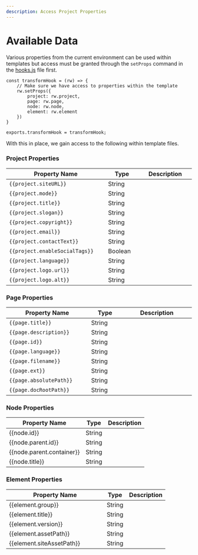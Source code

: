 ```yaml
---
description: Access Project Properties
---
```


# Available Data

Various properties from the current environment can be used within templates but access must be granted through the `setProps` command in the [hooks.js](broken-reference) file first.

```
const transformHook = (rw) => {    
    // Make sure we have access to properties within the template
    rw.setProps({
        project: rw.project,
        page: rw.page,
        node: rw.node,
        element: rw.element
    })
}

exports.transformHook = transformHook;
```

With this in place, we gain access to the following within template files.

### Project Properties

<table><thead><tr><th width="346">Property Name</th><th width="127">Type</th><th width="278">Description</th></tr></thead><tbody><tr><td><code>{{project.siteURL}}</code></td><td>String</td><td></td></tr><tr><td><code>{{project.mode}}</code></td><td>String</td><td></td></tr><tr><td><code>{{project.title}}</code></td><td>String</td><td></td></tr><tr><td><code>{{project.slogan}}</code></td><td>String</td><td></td></tr><tr><td><code>{{project.copyright}}</code></td><td>String</td><td></td></tr><tr><td><code>{{project.email}}</code></td><td>String</td><td></td></tr><tr><td><code>{{project.contactText}}</code></td><td>String</td><td></td></tr><tr><td><code>{{project.enableSocialTags}}</code></td><td>Boolean</td><td></td></tr><tr><td><code>{{project.language}}</code></td><td>String</td><td></td></tr><tr><td><code>{{project.logo.url}}</code></td><td>String</td><td></td></tr><tr><td><code>{{project.logo.alt}}</code></td><td>String</td><td></td></tr></tbody></table>

### Page Properties

<table><thead><tr><th width="275">Property Name</th><th width="135">Type</th><th width="338">Description</th></tr></thead><tbody><tr><td><code>{{page.title}}</code></td><td>String</td><td></td></tr><tr><td><code>{{page.description}}</code></td><td>String</td><td></td></tr><tr><td><code>{{page.id}}</code></td><td>String</td><td></td></tr><tr><td><code>{{page.language}}</code></td><td>String</td><td></td></tr><tr><td><code>{{page.filename}}</code></td><td>String</td><td></td></tr><tr><td><code>{{page.ext}}</code></td><td>String</td><td></td></tr><tr><td><code>{{page.absolutePath}}</code></td><td>String</td><td></td></tr><tr><td><code>{{page.docRootPath}}</code></td><td>String</td><td></td></tr></tbody></table>

### Node Properties

| Property Name               | Type   | Description |
| --------------------------- | ------ | ----------- |
| \{{node.id\}}               | String |             |
| \{{node.parent.id\}}        | String |             |
| \{{node.parent.container\}} | String |             |
| \{{node.title\}}            | String |             |

### Element Properties

<table><thead><tr><th width="249">Property Name</th><th>Type</th><th>Description</th></tr></thead><tbody><tr><td>{{element.group}}</td><td>String</td><td></td></tr><tr><td>{{element.title}}</td><td>String</td><td></td></tr><tr><td>{{element.version}}</td><td>String</td><td></td></tr><tr><td>{{element.assetPath}}</td><td>String</td><td></td></tr><tr><td>{{element.siteAssetPath}}</td><td>String</td><td></td></tr></tbody></table>

